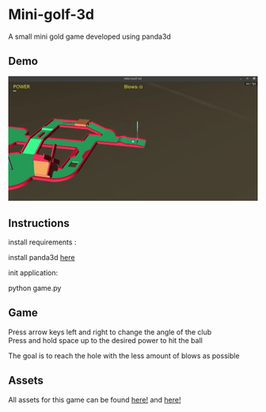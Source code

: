 # Mini-golf-3d
A small mini gold game developed using panda3d


## Demo

![alt text](https://github.com/caiovini/Mini-gold-3d/blob/main/Demo.gif)

## Instructions 

install requirements :<br/>

install panda3d [here](https://www.panda3d.org/download/sdk-1-10-4-1/)<br/>

init application:<br/>

python game.py<br/>

## Game

Press arrow keys left and right to change the angle of the club<br/>
Press and hold space up to the desired power to hit the ball<br/>

The goal is to reach the hole with the less amount of blows as possible<br/>

## Assets

All assets for this game can be found [here!](https://opengameart.org/content/minigolf-kit) and [here!](https://opengameart.org/content/grass-pack-03)

